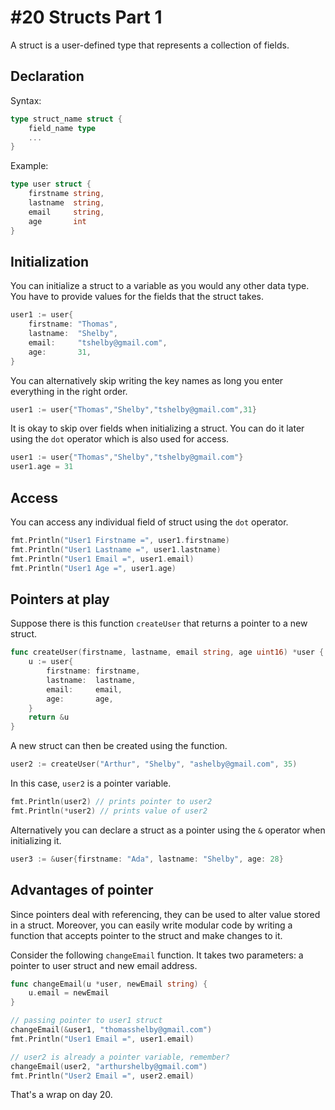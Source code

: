 # #20 Structs Part 1

A struct is a user-defined type that represents a collection of fields.

## Declaration

Syntax:
```go
type struct_name struct {
    field_name type
    ...
}
```

Example:
```go
type user struct {
    firstname string,
    lastname  string,
    email     string,
    age       int
}
```

## Initialization

You can initialize a struct to a variable as you would any other data type. You have to provide values for the fields that the struct takes.

```go
user1 := user{
    firstname: "Thomas",
    lastname:  "Shelby",
    email:     "tshelby@gmail.com",
    age:       31,
}
```

You can alternatively skip writing the key names as long you enter everything in the right order.

```go
user1 := user{"Thomas","Shelby","tshelby@gmail.com",31}
```

It is okay to skip over fields when initializing a struct. You can do it later using the `dot` operator which is also used for access.

```go
user1 := user{"Thomas","Shelby","tshelby@gmail.com"}
user1.age = 31
```

## Access

You can access any individual field of struct using the `dot` operator.

```go
fmt.Println("User1 Firstname =", user1.firstname)
fmt.Println("User1 Lastname =", user1.lastname)
fmt.Println("User1 Email =", user1.email)
fmt.Println("User1 Age =", user1.age)
```

## Pointers at play

Suppose there is this function `createUser` that returns a pointer to a new struct.

```go
func createUser(firstname, lastname, email string, age uint16) *user {
	u := user{
		firstname: firstname,
		lastname:  lastname,
		email:     email,
		age:       age,
	}
	return &u
}
```

A new struct can then be created using the function.

```go
user2 := createUser("Arthur", "Shelby", "ashelby@gmail.com", 35)
```

In this case, `user2` is a pointer variable.

```go
fmt.Println(user2) // prints pointer to user2
fmt.Println(*user2) // prints value of user2
```

Alternatively you can declare a struct as a pointer using the `&` operator when initializing it.

```go
user3 := &user{firstname: "Ada", lastname: "Shelby", age: 28}
```

## Advantages of pointer

Since pointers deal with referencing, they can be used to alter value stored in a struct. Moreover, you can easily write modular code by writing a function that accepts pointer to the struct and make changes to it.

Consider the following `changeEmail` function. It takes two parameters: a pointer to user struct and new email address.

```go
func changeEmail(u *user, newEmail string) {
	u.email = newEmail
}

// passing pointer to user1 struct
changeEmail(&user1, "thomasshelby@gmail.com")
fmt.Println("User1 Email =", user1.email)

// user2 is already a pointer variable, remember?
changeEmail(user2, "arthurshelby@gmail.com")
fmt.Println("User2 Email =", user2.email)
```

That's a wrap on day 20.